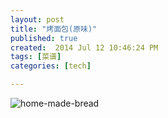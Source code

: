 ```yaml
---
layout: post
title: "烤面包(原味)"
published: true
created:  2014 Jul 12 10:46:24 PM
tags: [菜谱]
categories: [tech]

---
```



![home-made-bread](/images/home-made-bread.JPG "home-made-bread")
